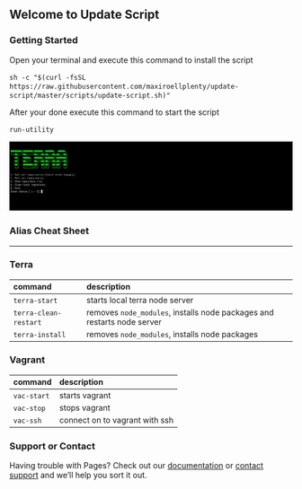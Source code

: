 ## Welcome to Update Script

### Getting Started
Open your terminal and execute this command to install the script
``` 
sh -c "$(curl -fsSL https://raw.githubusercontent.com/maxiroellplenty/update-script/master/scripts/update-script.sh)"
```
After your done execute this command to start the script

```
run-utility
```

![Preview](/assets/images/preview.png)

### Alias Cheat Sheet
***

### Terra

| command                | description                                                              |
|:-----------------------|:-------------------------------------------------------------------------|
| `terra-start`          | starts local terra node server                                           |
| `terra-clean-restart`  | removes `node_modules`, installs node packages and restarts node server  |
| `terra-install`        | removes `node_modules`, installs node packages                           |

### Vagrant

| command                | description                                                              |
|:-----------------------|:-------------------------------------------------------------------------|
| `vac-start`            | starts vagrant                                                           |
| `vac-stop`             | stops vagrant                                                            |
| `vac-ssh`              | connect on to vagrant with ssh                                           |

                                            

### Support or Contact

Having trouble with Pages? Check out our [documentation](https://help.github.com/categories/github-pages-basics/) or [contact support](https://github.com/contact) and we’ll help you sort it out.
